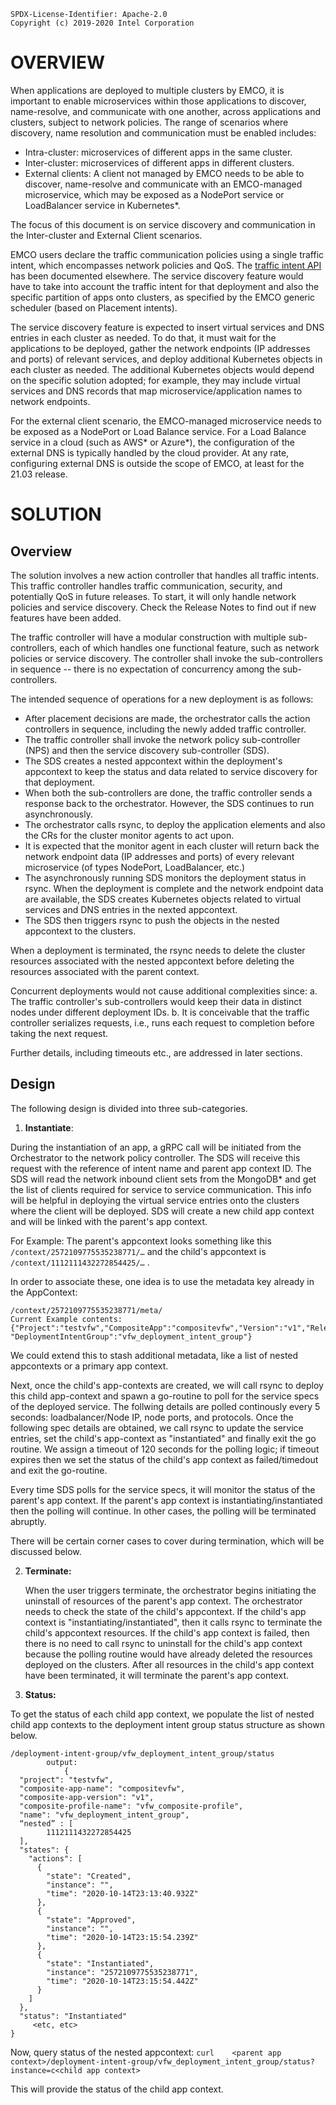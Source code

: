 ```
SPDX-License-Identifier: Apache-2.0
Copyright (c) 2019-2020 Intel Corporation
```
# OVERVIEW

When applications are deployed to multiple clusters by EMCO, it is important to enable microservices within those applications to discover, name-resolve, and communicate with one another, across applications and clusters, subject to network policies.  The range of scenarios where discovery, name resolution and communication must be enabled includes:

 * Intra-cluster: microservices of different apps in the same cluster.
 * Inter-cluster: microservices of different apps in different clusters.
 * External clients: A client not managed by EMCO needs to be able to discover, name-resolve and communicate with an EMCO-managed microservice, which may be exposed as a NodePort service or LoadBalancer service in Kubernetes\*.

The focus of this document is on service discovery and communication in the Inter-cluster and External Client scenarios.

EMCO users declare the traffic communication policies using a single traffic intent, which encompasses network policies and QoS. The [traffic intent API](https://wiki.onap.org/display/DW/L7+Proxy+Service+Mesh+Controller+API%27s) has been documented elsewhere. The service discovery feature would have to take into account the traffic intent for that deployment and also the specific partition of apps onto clusters, as specified by the EMCO generic scheduler (based on Placement intents).

The service discovery feature is expected to insert virtual services and DNS entries in each cluster as needed. To do that, it must wait for the applications to be deployed, gather the network endpoints (IP addresses and ports) of relevant services, and deploy additional Kubernetes objects in each cluster as needed. The additional Kubernetes objects would depend on the specific solution adopted; for example, they may include virtual services and DNS records that map microservice/application names to network endpoints.

For the external client scenario, the EMCO-managed microservice needs to be exposed as a NodePort or Load Balance service. For a Load Balance service in a cloud (such as AWS\* or Azure\*), the configuration of the external DNS is typically handled by the cloud provider. At any rate, configuring external DNS is outside the scope of EMCO, at least for the 21.03 release.

# SOLUTION

## Overview

The solution involves a new action controller that handles all traffic intents. This traffic controller handles traffic communication, security, and potentially QoS in future releases. To start, it will only handle network policies and service discovery. Check the Release Notes to find out if new features have been added.

The traffic controller will have a modular construction with multiple sub-controllers, each of which handles one functional feature, such as network policies or service discovery. The controller shall invoke the sub-controllers in sequence -- there is no expectation of concurrency among the sub-controllers.

The intended sequence of operations for a new deployment is as follows:

 * After placement decisions are made, the orchestrator calls the action controllers in sequence, including the newly added traffic controller.
 * The traffic controller shall invoke the network policy sub-controller (NPS) and then the service discovery sub-controller (SDS).
* The SDS creates a nested appcontext within the deployment's appcontext to keep the status and data related to service discovery for that deployment.
* When both the sub-controllers are done, the traffic controller sends a response back to the orchestrator. However, the SDS continues to run asynchronously.
 * The orchestrator calls rsync, to deploy the application elements and also the CRs for the cluster monitor agents to act upon.
 * It is expected that the monitor agent in each cluster will return back the network endpoint data (IP addresses and ports) of every relevant microservice (of types NodePort, LoadBalancer, etc.)
 * The asynchronously running SDS monitors the deployment status in rsync. When the deployment is complete and the network endpoint data are available, the SDS creates Kubernetes objects related to virtual services and DNS entries in the nexted appcontext.
* The SDS then triggers rsync to push the objects in the nested appcontext to the clusters.

When a deployment is terminated, the rsync needs to delete the cluster resources associated with the nested appcontext before deleting the resources associated with the parent context.

Concurrent deployments would not cause additional complexities since:
  a. The traffic controller's sub-controllers would keep their data in distinct nodes under different deployment IDs.
  b. It is conceivable that the traffic controller serializes requests, i.e., runs each request to completion before taking the next request.

Further details, including timeouts etc., are addressed in later sections.

## Design

The following design is divided into three sub-categories.

1.  **Instantiate**:

  During the instantiation of an app, a gRPC call will be initiated from the Orchestrator to the network policy controller. The SDS will receive this request with the reference of intent name and parent app context ID. The SDS will read the network inbound client sets from the MongoDB\* and get the list of clients required for service to service communication. This info will be helpful in deploying the virtual service entries onto the clusters where the client will be deployed. SDS will create a new child app context and will be linked with the parent's app context.

For Example: The parent's appcontext looks something like this `/context/2572109775535238771/…` and the child's appcontext is `/context/1112111432272854425/…` .

In order to associate these, one idea is to use the metadata key already in the AppContext:
```
/context/2572109775535238771/meta/
Current Example contents:  {"Project":"testvfw","CompositeApp":"compositevfw","Version":"v1","Release":"fw0",
"DeploymentIntentGroup":"vfw_deployment_intent_group"}
```
 We could extend this to stash additional metadata, like a list of nested appcontexts or a primary app context.

Next, once the child's app-contexts are created, we will call rsync to deploy this child app-context and spawn a go-routine to poll for the service specs of the deployed service. The follwing details are polled continously every 5 seconds: loadbalancer/Node IP, node ports, and protocols. Once the following spec details are obtained, we call rsync to update the service entries, set the child's app-context as "instantiated" and finally exit the go routine. We assign a timeout of 120 seconds for the polling logic; if timeout expires then we set the status of the child's app context as failed/timedout and exit the go-routine.

Every time SDS polls for the service specs, it will monitor the status of the parent's app context. If the parent's app context is instantiating/instantiated then the polling will continue. In other cases, the polling will be terminated abruptly.

There will be certain corner cases to cover during termination, which will be discussed below.

2. **Terminate:**

   When the user triggers terminate, the orchestrator begins initiating the uninstall of resources of the parent's app context. The orchestrator needs to check the state of the child's appcontext. If the child's app context is "instantiating/instantiated", then it calls rsync to terminate the child's appcontext resources. If the child's app context is failed, then there is no need to call rsync to uninstall for the child's app context because the polling routine would have already deleted the resources deployed on the clusters. After all resources in the child's app context have been terminated, it will terminate the parent's app context.

3. **Status:**

  To get the status of each child app context, we populate the list of nested child app contexts to the deployment intent group status structure as shown below.
```
/deployment-intent-group/vfw_deployment_intent_group/status
		output:
			{
  "project": "testvfw",
  "composite-app-name": "compositevfw",
  "composite-app-version": "v1",
  "composite-profile-name": "vfw_composite-profile",
  "name": "vfw_deployment_intent_group",
  “nested” : [
        1112111432272854425
  ],
  "states": {
    "actions": [
      {
        "state": "Created",
        "instance": "",
        "time": "2020-10-14T23:13:40.932Z"
      },
      {
        "state": "Approved",
        "instance": "",
        "time": "2020-10-14T23:15:54.239Z"
      },
      {
        "state": "Instantiated",
        "instance": "2572109775535238771",
        "time": "2020-10-14T23:15:54.442Z"
      }
    ]
  },
  "status": "Instantiated"
     <etc, etc>
}
```

Now, query status of the nested appcontext:
`curl    <parent app context>/deployment-intent-group/vfw_deployment_intent_group/status?instance=c<child app context>`

This will provide the status of the child app context.
